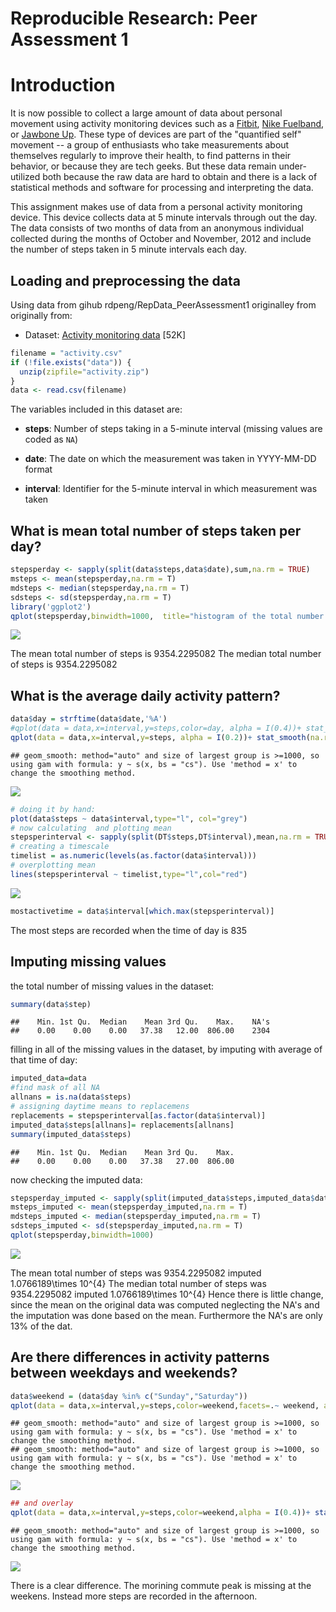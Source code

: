 # Reproducible Research: Peer Assessment 1

Introduction
===

It is now possible to collect a large amount of data about personal
movement using activity monitoring devices such as a
[Fitbit](http://www.fitbit.com), [Nike
Fuelband](http://www.nike.com/us/en_us/c/nikeplus-fuelband), or
[Jawbone Up](https://jawbone.com/up). These type of devices are part of
the "quantified self" movement -- a group of enthusiasts who take
measurements about themselves regularly to improve their health, to
find patterns in their behavior, or because they are tech geeks. But
these data remain under-utilized both because the raw data are hard to
obtain and there is a lack of statistical methods and software for
processing and interpreting the data.

This assignment makes use of data from a personal activity monitoring
device. This device collects data at 5 minute intervals through out the
day. The data consists of two months of data from an anonymous
individual collected during the months of October and November, 2012
and include the number of steps taken in 5 minute intervals each day.

## Loading and preprocessing the data
Using data from gihub rdpeng/RepData_PeerAssessment1
originalley from originally from:
* Dataset: [Activity monitoring data](https://d396qusza40orc.cloudfront.net/repdata%2Fdata%2Factivity.zip) [52K]


```r
filename = "activity.csv"
if (!file.exists("data")) {
  unzip(zipfile="activity.zip")
}
data <- read.csv(filename)
```

The variables included in this dataset are:

* **steps**: Number of steps taking in a 5-minute interval (missing
    values are coded as `NA`)

* **date**: The date on which the measurement was taken in YYYY-MM-DD
    format

* **interval**: Identifier for the 5-minute interval in which
    measurement was taken



## What is mean total number of steps taken per day?


```r
stepsperday <- sapply(split(data$steps,data$date),sum,na.rm = TRUE)
msteps <- mean(stepsperday,na.rm = T)
mdsteps <- median(stepsperday,na.rm = T)
sdsteps <- sd(stepsperday,na.rm = T)
library('ggplot2')
qplot(stepsperday,binwidth=1000,  title="histogram of the total number of steps taken each day")
```

![](PA1_template_files/figure-html/unnamed-chunk-1-1.png) 

The mean   total number of steps is 9354.2295082
The median total number of steps is 9354.2295082



## What is the average daily activity pattern?

```r
data$day = strftime(data$date,'%A')
#qplot(data = data,x=interval,y=steps,color=day, alpha = I(0.4))+ stat_smooth(na.rm = T)
qplot(data = data,x=interval,y=steps, alpha = I(0.2))+ stat_smooth(na.rm = T)
```

```
## geom_smooth: method="auto" and size of largest group is >=1000, so using gam with formula: y ~ s(x, bs = "cs"). Use 'method = x' to change the smoothing method.
```

![](PA1_template_files/figure-html/unnamed-chunk-2-1.png) 

```r
# doing it by hand:
plot(data$steps ~ data$interval,type="l", col="grey")
# now calculating  and plotting mean 
stepsperinterval <- sapply(split(DT$steps,DT$interval),mean,na.rm = TRUE)
# creating a timescale
timelist = as.numeric(levels(as.factor(data$interval)))
# overplotting mean
lines(stepsperinterval ~ timelist,type="l",col="red")
```

![](PA1_template_files/figure-html/unnamed-chunk-2-2.png) 

```r
mostactivetime = data$interval[which.max(stepsperinterval)]
```

The most steps are recorded when the time of day is 835


## Imputing missing values
the total number of missing values in the dataset:

```r
summary(data$step)
```

```
##    Min. 1st Qu.  Median    Mean 3rd Qu.    Max.    NA's 
##    0.00    0.00    0.00   37.38   12.00  806.00    2304
```
filling in all of the missing values in the dataset, by imputing with average of that time of day:

```r
imputed_data=data
#find mask of all NA
allnans = is.na(data$steps)
# assigning daytime means to replacemens
replacements = stepsperinterval[as.factor(data$interval)]
imputed_data$steps[allnans]= replacements[allnans]
summary(imputed_data$steps)
```

```
##    Min. 1st Qu.  Median    Mean 3rd Qu.    Max. 
##    0.00    0.00    0.00   37.38   27.00  806.00
```
now checking the imputed data:

```r
stepsperday_imputed <- sapply(split(imputed_data$steps,imputed_data$date),sum,na.rm = TRUE)
msteps_imputed <- mean(stepsperday_imputed,na.rm = T)
mdsteps_imputed <- median(stepsperday_imputed,na.rm = T)
sdsteps_imputed <- sd(stepsperday_imputed,na.rm = T)
qplot(stepsperday,binwidth=1000)
```

![](PA1_template_files/figure-html/unnamed-chunk-5-1.png) 


The mean   total number of steps was 9354.2295082 imputed 1.0766189\times 10^{4}
The median total number of steps was 9354.2295082 imputed 1.0766189\times 10^{4}
Hence there is little change, since the mean on the original data was computed neglecting the NA's and the imputation was done based on the mean.
Furthermore the NA's are only 13% of the dat.


## Are there differences in activity patterns between weekdays and weekends?

```r
data$weekend = (data$day %in% c("Sunday","Saturday"))
qplot(data = data,x=interval,y=steps,color=weekend,facets=.~ weekend, alpha = I(0.4))+ stat_smooth(na.rm = T)
```

```
## geom_smooth: method="auto" and size of largest group is >=1000, so using gam with formula: y ~ s(x, bs = "cs"). Use 'method = x' to change the smoothing method.
## geom_smooth: method="auto" and size of largest group is >=1000, so using gam with formula: y ~ s(x, bs = "cs"). Use 'method = x' to change the smoothing method.
```

![](PA1_template_files/figure-html/unnamed-chunk-6-1.png) 

```r
## and overlay
qplot(data = data,x=interval,y=steps,color=weekend,alpha = I(0.4))+ stat_smooth(na.rm = T)
```

```
## geom_smooth: method="auto" and size of largest group is >=1000, so using gam with formula: y ~ s(x, bs = "cs"). Use 'method = x' to change the smoothing method.
```

![](PA1_template_files/figure-html/unnamed-chunk-6-2.png) 

There is a clear difference. The morining commute peak is missing at the weekens. Instead more steps are recorded in the afternoon.
